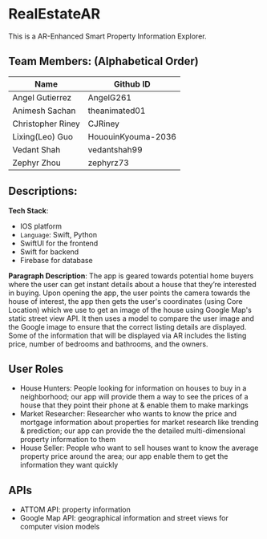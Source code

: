 # RealEstateAR
This is a AR-Enhanced Smart Property Information Explorer.

## Team Members: (Alphabetical Order) ##
| Name             | Github ID           |
| ---------------- | ------------------- |
| Angel Gutierrez  | AngelG261           |
| Animesh Sachan   | theanimated01       |
| Christopher Riney| CJRiney             |
| Lixing(Leo) Guo  | HououinKyouma-2036  |
| Vedant Shah      | vedantshah99        |
| Zephyr Zhou    	 | zephyrz73           |


## Descriptions: ##
**Tech Stack**: 
- IOS platform
- `Language`: Swift, Python
- SwiftUI for the frontend
- Swift for backend
- Firebase for database


**Paragraph Description**:
The app is geared towards potential home buyers where the user can get instant details about a house that they’re interested in buying. Upon opening the app, the user points the camera towards the house of interest, the app then gets the user's coordinates (using Core Location) which we use to get an image of the house using Google Map's static street view API. It then uses a model to compare the user image and the Google image to ensure that the correct listing details are displayed. Some of the information that will be displayed via AR includes the listing price, number of bedrooms and bathrooms, and the owners. 

## User Roles ##
- House Hunters: People looking for information on houses to buy in a neighborhood; our app will provide them a way to see the prices of a house that they point their phone at & enable them to make markings
- Market Researcher: Researcher who wants to know the price and mortgage information about properties for market research like trending & prediction; our app can provide the the detailed multi-dimensional property information to them
- House Seller: People who want to sell houses want to know the average property price around the area; our app enable them to get the information they want quickly

## APIs ##
* ATTOM API: property information
* Google Map API: geographical information and street views for computer vision models
